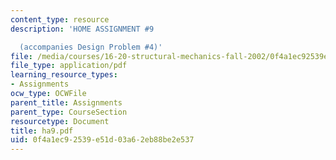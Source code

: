 ```yaml
---
content_type: resource
description: 'HOME ASSIGNMENT #9

  (accompanies Design Problem #4)'
file: /media/courses/16-20-structural-mechanics-fall-2002/0f4a1ec92539e51d03a62eb88be2e537_ha9.pdf
file_type: application/pdf
learning_resource_types:
- Assignments
ocw_type: OCWFile
parent_title: Assignments
parent_type: CourseSection
resourcetype: Document
title: ha9.pdf
uid: 0f4a1ec9-2539-e51d-03a6-2eb88be2e537
---
```

